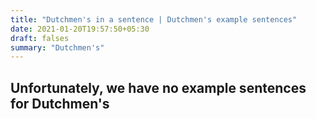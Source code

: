```yaml
---
title: "Dutchmen's in a sentence | Dutchmen's example sentences"
date: 2021-01-20T19:57:50+05:30
draft: falses
summary: "Dutchmen's"
---
```

## Unfortunately, we have no example sentences for Dutchmen's                 
